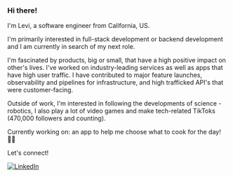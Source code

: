 ### Hi there!

<!--
**leviwp48/leviwp48** is a ✨ _special_ ✨ repository because its `README.md` (this file) appears on your GitHub profile.

Here are some ideas to get you started:

- 🌱 I’m currently learning ...
- 👯 I’m looking to collaborate on ...
- 🤔 I’m looking for help with ...
- 💬 Ask me about ...
- 📫 How to reach me: ...
- 😄 Pronouns: ...
- ⚡ Fun fact: ...
-->

I'm Levi, a software engineer from California, US.

I'm primarily interested in full-stack development or backend development and I am currently in search of my next role. 

I'm fascinated by products, big or small, that have a high positive impact on other's lives. I've worked on industry-leading services as well as apps that have high user traffic. I have contributed to major feature launches, observability and pipelines for infrastructure, and high trafficked API's that were customer-facing.

Outside of work, I'm interested in following the developments of science - robotics,  I also play a lot of video games and make tech-related TikToks (470,000 followers and counting).

Currently working on: an app to help me choose what to cook for the day! 🧑‍🍳 

Let's connect!

[![LinkedIn](https://img.shields.io/badge/linkedin-%230077B5.svg?style=for-the-badge&logo=linkedin&logoColor=white)](https://www.linkedin.com/in/polelevi/)

